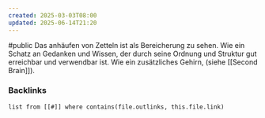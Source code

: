 ```yaml
---
created: 2025-03-03T08:00
updated: 2025-06-14T21:20
---
```

#public
Das anhäufen von Zetteln ist als Bereicherung zu sehen. Wie ein Schatz an Gedanken und Wissen, der durch seine Ordnung und Struktur gut erreichbar und verwendbar ist. Wie ein zusätzliches Gehirn, (siehe  [[Second Brain]]). 

### Backlinks
```dataview 
list from [[#]] where contains(file.outlinks, this.file.link)
```

